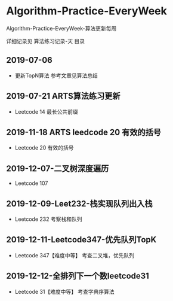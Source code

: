 # Algorithm-Practice-EveryWeek
Algorithm-Practice-EveryWeek-算法更新每周

详细记录见 算法练习记录-天 目录


## 2019-07-06 
- 更新TopN算法 参考文章见算法总结

## 2019-07-21 ARTS算法练习更新

- Leetcode 14 最长公共前缀

## 2019-11-18 ARTS leedcode 20  有效的括号
- Leetcode 20 有效的括号

## 2019-12-07-二叉树深度遍历
- Leetcode 107

## 2019-12-09-Leet232-栈实现队列出入栈
- Leetcode 232 考察栈和队列 

## 2019-12-11-Leetcode347-优先队列TopK
- Leetcode 347【难度中等】 考查二叉堆，优先队列

## 2019-12-12-全排列下一个数leetcode31
- Leetcode 31【难度中等】 考查字典序算法 
